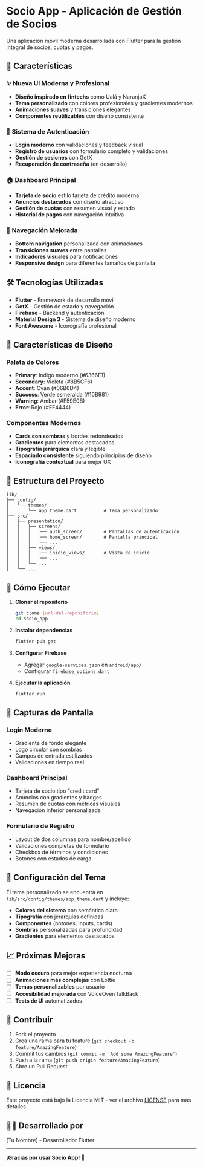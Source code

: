 # Socio App - Aplicación de Gestión de Socios

Una aplicación móvil moderna desarrollada con Flutter para la gestión integral de socios, cuotas y pagos.

## 🚀 Características

### ✨ **Nueva UI Moderna y Profesional**
- **Diseño inspirado en fintechs** como Ualá y NaranjaX
- **Tema personalizado** con colores profesionales y gradientes modernos
- **Animaciones suaves** y transiciones elegantes
- **Componentes reutilizables** con diseño consistente

### 🔐 **Sistema de Autenticación**
- **Login moderno** con validaciones y feedback visual
- **Registro de usuarios** con formulario completo y validaciones
- **Gestión de sesiones** con GetX
- **Recuperación de contraseña** (en desarrollo)

### 🏠 **Dashboard Principal**
- **Tarjeta de socio** estilo tarjeta de crédito moderna
- **Anuncios destacados** con diseño atractivo
- **Gestión de cuotas** con resumen visual y estado
- **Historial de pagos** con navegación intuitiva

### 📱 **Navegación Mejorada**
- **Bottom navigation** personalizada con animaciones
- **Transiciones suaves** entre pantallas
- **Indicadores visuales** para notificaciones
- **Responsive design** para diferentes tamaños de pantalla

## 🛠️ Tecnologías Utilizadas

- **Flutter** - Framework de desarrollo móvil
- **GetX** - Gestión de estado y navegación
- **Firebase** - Backend y autenticación
- **Material Design 3** - Sistema de diseño moderno
- **Font Awesome** - Iconografía profesional

## 🎨 **Características de Diseño**

### **Paleta de Colores**
- **Primary**: Indigo moderno (#6366F1)
- **Secondary**: Violeta (#8B5CF6)
- **Accent**: Cyan (#06B6D4)
- **Success**: Verde esmeralda (#10B981)
- **Warning**: Ámbar (#F59E0B)
- **Error**: Rojo (#EF4444)

### **Componentes Modernos**
- **Cards con sombras** y bordes redondeados
- **Gradientes** para elementos destacados
- **Tipografía jerárquica** clara y legible
- **Espaciado consistente** siguiendo principios de diseño
- **Iconografía contextual** para mejor UX

## 📁 Estructura del Proyecto

```
lib/
├── config/
│   └── themes/
│       └── app_theme.dart          # Tema personalizado
├── src/
│   ├── presentation/
│   │   ├── screens/
│   │   │   ├── auth_screen/        # Pantallas de autenticación
│   │   │   ├── home_screen/        # Pantalla principal
│   │   │   └── ...
│   │   ├── views/
│   │   │   ├── inicio_views/       # Vista de inicio
│   │   │   └── ...
│   │   └── ...
│   └── ...
```

## 🚀 **Cómo Ejecutar**

1. **Clonar el repositorio**
   ```bash
   git clone [url-del-repositorio]
   cd socio_app
   ```

2. **Instalar dependencias**
   ```bash
   flutter pub get
   ```

3. **Configurar Firebase**
   - Agregar `google-services.json` en `android/app/`
   - Configurar `firebase_options.dart`

4. **Ejecutar la aplicación**
   ```bash
   flutter run
   ```

## 📱 **Capturas de Pantalla**

### **Login Moderno**
- Gradiente de fondo elegante
- Logo circular con sombras
- Campos de entrada estilizados
- Validaciones en tiempo real

### **Dashboard Principal**
- Tarjeta de socio tipo "credit card"
- Anuncios con gradientes y badges
- Resumen de cuotas con métricas visuales
- Navegación inferior personalizada

### **Formulario de Registro**
- Layout de dos columnas para nombre/apellido
- Validaciones completas de formulario
- Checkbox de términos y condiciones
- Botones con estados de carga

## 🔧 **Configuración del Tema**

El tema personalizado se encuentra en `lib/src/config/themes/app_theme.dart` y incluye:

- **Colores del sistema** con semántica clara
- **Tipografía** con jerarquías definidas
- **Componentes** (botones, inputs, cards)
- **Sombras** personalizadas para profundidad
- **Gradientes** para elementos destacados

## 📈 **Próximas Mejoras**

- [ ] **Modo oscuro** para mejor experiencia nocturna
- [ ] **Animaciones más complejas** con Lottie
- [ ] **Temas personalizables** por usuario
- [ ] **Accesibilidad mejorada** con VoiceOver/TalkBack
- [ ] **Tests de UI** automatizados

## 🤝 **Contribuir**

1. Fork el proyecto
2. Crea una rama para tu feature (`git checkout -b feature/AmazingFeature`)
3. Commit tus cambios (`git commit -m 'Add some AmazingFeature'`)
4. Push a la rama (`git push origin feature/AmazingFeature`)
5. Abre un Pull Request

## 📄 **Licencia**

Este proyecto está bajo la Licencia MIT - ver el archivo [LICENSE](LICENSE) para más detalles.

## 👨‍💻 **Desarrollado por**

[Tu Nombre] - Desarrollador Flutter

---

**¡Gracias por usar Socio App! 🎉**

